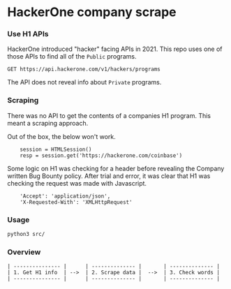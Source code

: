# HackerOne company scrape

### Use H1 APIs

HackerOne introduced "hacker" facing APIs in 2021.  This repo uses one of those APIs to find all of the `Public` programs.  

```
GET https://api.hackerone.com/v1/hackers/programs
```

The API does not reveal info about `Private` programs.

### Scraping

There was no API to get the contents of a companies H1 program.  This meant a scraping approach.

Out of the box, the below won't work.

```
    session = HTMLSession()
    resp = session.get('https://hackerone.com/coinbase')
```
Some logic on H1 was checking for a header before revealing the Company written Bug Bounty policy.  After trial and error, it was clear that H1 was checking the request was made with Javascript.
```
    'Accept': 'application/json',
    'X-Requested-With': 'XMLHttpRequest'
```
### Usage

```zsh
python3 src/
```

### Overview

```
| --------------- |      | -------------- |       | -------------- |
| 1. Get H1 info  | -->  | 2. Scrape data |  -->  | 3. Check words | 
| --------------- |      | -------------- |       | -------------- |
```

